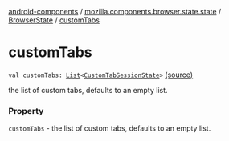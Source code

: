 [android-components](../../index.md) / [mozilla.components.browser.state.state](../index.md) / [BrowserState](index.md) / [customTabs](./custom-tabs.md)

# customTabs

`val customTabs: `[`List`](https://kotlinlang.org/api/latest/jvm/stdlib/kotlin.collections/-list/index.html)`<`[`CustomTabSessionState`](../-custom-tab-session-state/index.md)`>` [(source)](https://github.com/mozilla-mobile/android-components/blob/master/components/browser/state/src/main/java/mozilla/components/browser/state/state/BrowserState.kt#L27)

the list of custom tabs, defaults to an empty list.

### Property

`customTabs` - the list of custom tabs, defaults to an empty list.